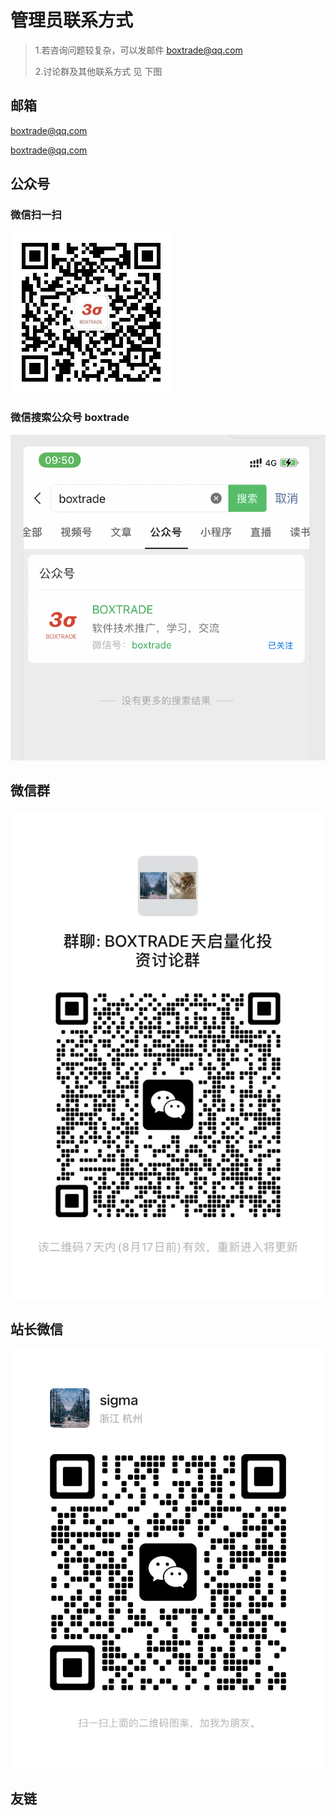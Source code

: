 # 管理员联系方式

> 1.若咨询问题较复杂，可以发邮件 [boxtrade@qq.com](mailto:boxtrade@qq.com)
> 
> 2.讨论群及其他联系方式 见 下图

## 邮箱

<boxtrade@qq.com>

[boxtrade@qq.com](mailto:boxtrade@qq.com)

## 公众号

### 微信扫一扫

![](img/assets_contact/60e9f4af0681cdbaee1abcd6257c842cda5bb064.jpg)

### 微信搜索公众号 boxtrade

![](img/assets_contact/2023-08-10-09-52-27-image.png)

## 微信群

![](img/assets_contact/f3b15d01ea3b75abddafd50ab5975ea01a149dc4.JPG)

## 站长微信

![](img/assets_contact/50998297b9d7cc96bd1d53a45f28bb51f1c7f965.JPG)

## 友链
